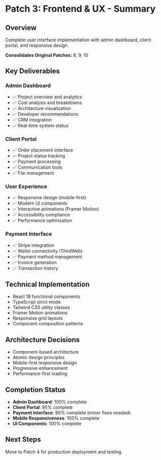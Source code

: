 # Patch 3: Frontend & UX - Summary

## Overview
Complete user interface implementation with admin dashboard, client portal, and responsive design.

**Consolidates Original Patches:** 8, 9, 10

## Key Deliverables

### Admin Dashboard
- ✅ Project overview and analytics
- ✅ Cost analysis and breakdowns
- ✅ Architecture visualization
- ✅ Developer recommendations
- ✅ CRM integration
- ✅ Real-time system status

### Client Portal
- ✅ Order placement interface
- ✅ Project status tracking
- ✅ Payment processing
- ✅ Communication tools
- ✅ File management

### User Experience
- ✅ Responsive design (mobile-first)
- ✅ Modern UI components
- ✅ Interactive animations (Framer Motion)
- ✅ Accessibility compliance
- ✅ Performance optimization

### Payment Interface
- ✅ Stripe integration
- ✅ Wallet connectivity (ThirdWeb)
- ✅ Payment method management
- ✅ Invoice generation
- ✅ Transaction history

## Technical Implementation
- React 18 functional components
- TypeScript strict mode
- Tailwind CSS utility classes
- Framer Motion animations
- Responsive grid layouts
- Component composition patterns

## Architecture Decisions
- Component-based architecture
- Atomic design principles
- Mobile-first responsive design
- Progressive enhancement
- Performance-first loading

## Completion Status
- **Admin Dashboard**: 100% complete
- **Client Portal**: 95% complete
- **Payment Interface**: 90% complete (minor fixes needed)
- **Mobile Responsiveness**: 100% complete
- **UI Components**: 100% complete

## Next Steps
Move to Patch 4 for production deployment and testing.
